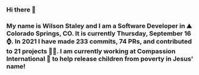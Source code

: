 ### Hi there 👋

### My name is Wilson Staley and I am a Software Developer in ⛰ Colorado Springs, CO.  It is currently Thursday, September 16 ⌚. In 2021 I have made 233 commits, 74 PRs, and contributed to 21 projects 👨‍💻. I am currently working at Compassion International 🏢 to help release children from poverty in Jesus' name!